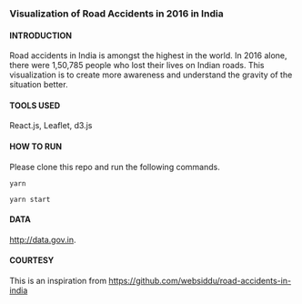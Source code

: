 ### Visualization of Road Accidents in 2016 in India

#### INTRODUCTION

Road accidents in India is amongst the highest in the world. In 2016 alone, there were 1,50,785 people who lost their lives on Indian roads. This visualization is to create more awareness and understand the gravity of the situation better.

#### TOOLS USED

React.js, Leaflet, d3.js

#### HOW TO RUN

Please clone this repo and run the following commands.

`yarn`

`yarn start`

#### DATA

http://data.gov.in.

#### COURTESY

This is an inspiration from https://github.com/websiddu/road-accidents-in-india
